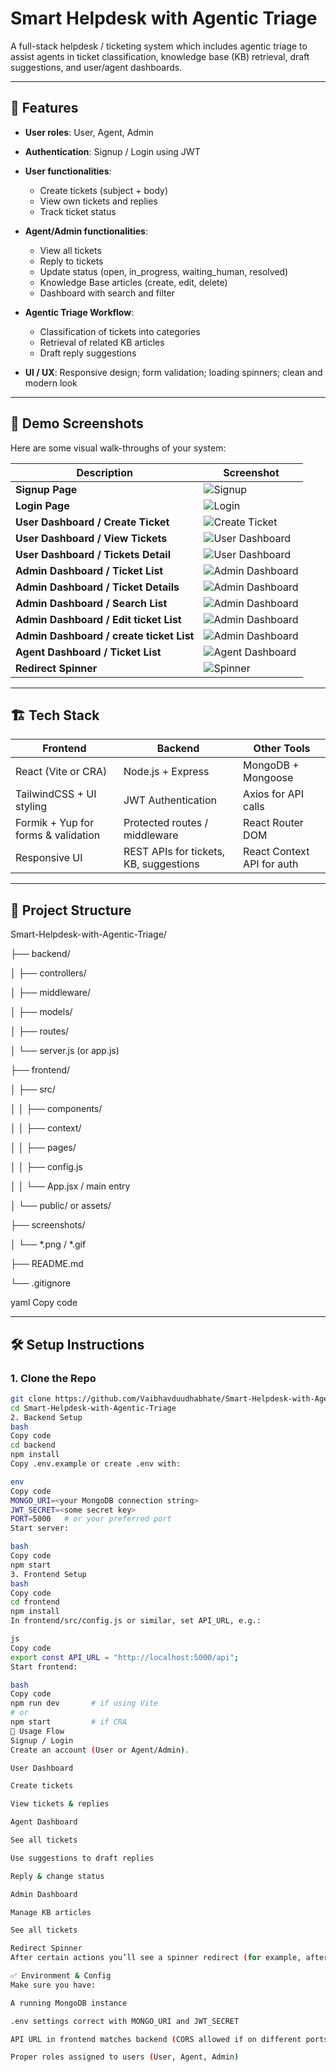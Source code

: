 # Smart Helpdesk with Agentic Triage

A full-stack helpdesk / ticketing system which includes agentic triage to assist agents in ticket classification, knowledge base (KB) retrieval, draft suggestions, and user/agent dashboards.  

---

## 🎯 Features

- **User roles**: User, Agent, Admin  
- **Authentication**: Signup / Login using JWT  
- **User functionalities**:  
  - Create tickets (subject + body)  
  - View own tickets and replies  
  - Track ticket status  

- **Agent/Admin functionalities**:  
  - View all tickets  
  - Reply to tickets  
  - Update status (open, in_progress, waiting_human, resolved)  
  - Knowledge Base articles (create, edit, delete)  
  - Dashboard with search and filter  

- **Agentic Triage Workflow**:  
  - Classification of tickets into categories  
  - Retrieval of related KB articles  
  - Draft reply suggestions  

- **UI / UX**: Responsive design; form validation; loading spinners; clean and modern look  

---

## 📸 Demo Screenshots  

Here are some visual walk-throughs of your system:

| Description | Screenshot |
|-------------|------------|
| **Signup Page** | ![Signup](./screenshots/Signup.png) |
| **Login Page** | ![Login](./screenshots/Login.png) |
| **User Dashboard / Create Ticket** | ![Create Ticket](./screenshots/userdashboard-1.png.png) |
| **User Dashboard / View Tickets** | ![User Dashboard](./screenshots/userdashboard-2.png) |
| **User Dashboard / Tickets Detail** | ![User Dashboard](./screenshots/userdashboard-ticket-details.png) |
| **Admin Dashboard / Ticket List** | ![Admin Dashboard](./screenshots/Admin-Dashboard.png) |
| **Admin Dashboard / Ticket Details** | ![Admin Dashboard](./screenshots/Admin-dashboard-ticket-details.png) |
| **Admin Dashboard / Search List** | ![Admin Dashboard](./screenshots/Admin-dashboard-search.png) |
| **Admin Dashboard / Edit ticket List** | ![Admin Dashboard](./screenshots/Admin-edit-ticket.png) |
| **Admin Dashboard / create ticket List** | ![Admin Dashboard](./screenshots/Admin-new-ticket.png) |
| **Agent Dashboard / Ticket List** | ![Agent Dashboard](./screenshots/Agent-Dashboard.png) |
| **Redirect Spinner** | ![Spinner](./screenshots/Loader.png) |

---

## 🏗️ Tech Stack

| Frontend | Backend | Other Tools |
|----------|---------|-------------|
| React (Vite or CRA) | Node.js + Express | MongoDB + Mongoose |
| TailwindCSS + UI styling | JWT Authentication | Axios for API calls |
| Formik + Yup for forms & validation | Protected routes / middleware | React Router DOM |
| Responsive UI | REST APIs for tickets, KB, suggestions | React Context API for auth |

---

## 📂 Project Structure

Smart-Helpdesk-with-Agentic-Triage/

├── backend/

│ ├── controllers/

│ ├── middleware/

│ ├── models/

│ ├── routes/

│ └── server.js (or app.js)

├── frontend/

│ ├── src/

│ │ ├── components/

│ │ ├── context/

│ │ ├── pages/

│ │ ├── config.js

│ │ └── App.jsx / main entry

│ └── public/ or assets/

├── screenshots/

│ └── *.png / *.gif

├── README.md

└── .gitignore

yaml
Copy code

---

## 🛠️ Setup Instructions

### 1. Clone the Repo  
```bash
git clone https://github.com/Vaibhavduudhabhate/Smart-Helpdesk-with-Agentic-Triage.git
cd Smart-Helpdesk-with-Agentic-Triage
2. Backend Setup
bash
Copy code
cd backend
npm install
Copy .env.example or create .env with:

env
Copy code
MONGO_URI=<your MongoDB connection string>
JWT_SECRET=<some secret key>
PORT=5000   # or your preferred port
Start server:

bash
Copy code
npm start
3. Frontend Setup
bash
Copy code
cd frontend
npm install
In frontend/src/config.js or similar, set API_URL, e.g.:

js
Copy code
export const API_URL = "http://localhost:5000/api";
Start frontend:

bash
Copy code
npm run dev       # if using Vite
# or
npm start         # if CRA
🔑 Usage Flow
Signup / Login
Create an account (User or Agent/Admin).

User Dashboard

Create tickets

View tickets & replies

Agent Dashboard

See all tickets

Use suggestions to draft replies

Reply & change status

Admin Dashboard

Manage KB articles

See all tickets

Redirect Spinner
After certain actions you’ll see a spinner redirect (for example, after logout or unauthorized access).

✅ Environment & Config
Make sure you have:

A running MongoDB instance

.env settings correct with MONGO_URI and JWT_SECRET

API URL in frontend matches backend (CORS allowed if on different ports)

Proper roles assigned to users (User, Agent, Admin)
